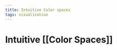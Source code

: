 ```yaml
---
title: Intuitive Color spaces
tags: visualization
---
```


# Intuitive [[Color Spaces]]
















